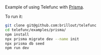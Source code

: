 Example of using Telefunc with [Prisma](https://www.prisma.io/).

To run it:

```bash
git clone git@github.com:brillout/telefunc
cd telefunc/examples/prisma/
npm install
npx prisma migrate dev --name init
npx prisma db seed
npm run dev
```
